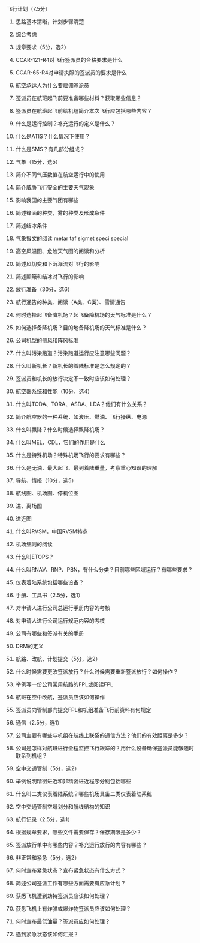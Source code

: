 飞行计划（7.5分）

1. 思路基本清晰，计划步骤清楚
2. 综合考虑
3. 规章要求（5分，选2）

4. CCAR-121-R4对飞行签派员的合格要求是什么

5. CCAR-65-R4对申请执照的签派员的要求是什么
6. 航空承运人为什么要雇佣签派员
7. 签派员在航班起飞前要准备哪些材料？获取哪些信息？
8. 签派员在航班起飞前给机组简介本次飞行应包括哪些内容？
9. 什么是运行控制？补充运行的定义是什么？
10. 什么是ATIS？什么情况下使用？
11. 什么是SMS？有几部分组成？

12. 气象（15分，选5）

13. 简介不同气压数值在航空运行中的使用

14. 简介威胁飞行安全的主要天气现象

15. 影响我国的主要气团有哪些
16. 简述锋面的种类，雾的种类及形成条件
17. 简述结冰条件
18. 气象报文的阅读 metar taf sigmet speci special
19. 高空风温图、危险天气图的阅读和分析
20. 简述风切变和下沉瀑流对飞行的影响
21. 简述颠簸和结冰对飞行的影响

22. 放行准备（30分，选6）

23. 航行通告的种类、阅读（A类、C类）、雪情通告

24. 何时选择起飞备降机场？起飞备降机场的天气标准是什么？

25. 如何选择备降机场？目的地备降机场的天气标准是什么？
26. 公司机型的侧风和阵风标准
27. 什么叫污染跑道？污染跑道运行应注意哪些问题？
28. 什么叫新机长？新机长的着陆标准是怎么规定的？
29. 签派员和机长的放行决定不一致时应该如何处理？

30. 航空器系统和性能（10分，选4）

31. 什么叫TODA、TORA、ASDA、LDA？他们有什么关系？

32. 简介航空器的一种系统，如液压、燃油、飞行操纵、电源

33. 什么叫飘降？什么时候选择飘降机场？
34. 什么叫MEL、CDL，它们的作用是什么
35. 什么是特殊机场？特殊机场飞行的要求有哪些？
36. 什么是无油、最大起飞、最到着陆重量，考察重心知识的理解

37. 导航、情报（10分，选5）

38. 航线图、机场图、停机位图

39. 进、离场图

40. 进近图
41. 什么叫RVSM，中国RVSM特点
42. 机场细则的阅读
43. 什么叫ETOPS？
44. 什么叫RNAV、RNP、PBN，有什么分类？目前哪些区域运行？有哪些要求？
45. 仪表着陆系统包括哪些设备？

46. 手册、工具书（2.5分，选1）

47. 对申请人进行公司总运行手册内容的考核

48. 对申请人进行公司运行规范内容的考核

49. 公司有哪些和签派有关的手册
50. DRM的定义

51. 航路、改航、计划提交（5分，选2）

52. 什么时候需要更改签派放行？什么时候需要重新签派放行？如何操作？

53. 举例写一份公司常用航路的FPL或阅读FPL

54. 航班在空中改航，签派员应该如何操作
55. 签派员向管制部门提交FPL和机组准备飞行前资料有何规定

56. 通信（2.5分，选1）

57. 公司主要有哪些与机组在航线上联系的通信方法？他们的有效距离是多少？

58. 公司是怎样对航班进行全程监控飞行跟踪的？用什么设备确保签派员能够随时联系到机组？

59. 空中交通管制（5分，选2）

60. 举例说明精密进近和非精密进近程序分别包括哪些

61. 什么叫二类仪表着陆系统？哪些机场具备二类仪表着陆系统

62. 空中交通管制空域划分和航线结构的知识

63. 航行记录（2.5分，选1）

64. 根据规章要求，哪些文件需要保存？保存期限是多少？

65. 签派放行单中有哪些内容？补充运行放行的内容有哪些？

66. 非正常和紧急（5分，选2）

67. 何时宣布紧急状态？宣布紧急状态有什么方式？

68. 简述公司签派工作有哪些方面需要有应急计划？

69. 获悉飞机遭到劫持签派员应该如何处理？
70. 获悉飞机上有炸弹或爆炸物签派员应该如何处理？
71. 何时宣布最低油量？签派员应如何处理？
72. 遇到紧急状态该如何汇报？



